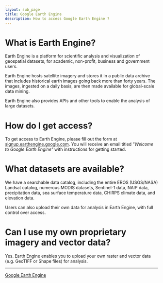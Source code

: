 ```yaml
---
layout: sub_page
title: Google Earth Engine
description: How to access Google Earth Engine ?
---
```


# What is Earth Engine?

Earth Engine is a platform for scientific analysis and visualization of geospatial datasets, for academic, non-profit, business and government users.

Earth Engine hosts satellite imagery and stores it in a public data archive that includes historical earth images going back more than forty years. The images, ingested on a daily basis, are then made available for global-scale data mining.

Earth Engine also provides APIs and other tools to enable the analysis of large datasets.

# How do I get access?

To get access to Earth Engine, please fill out the form at [signup.earthengine.google.com](signup.earthengine.google.com). You will receive an email titled *"Welcome to Google Earth Engine"* with instructions for getting started.

# What datasets are available?

We have a searchable data catalog, including the entire EROS (USGS/NASA) Landsat catalog, numerous MODIS datasets, Sentinel-1 data, NAIP data, precipitation data, sea surface temperature data, CHIRPS climate data, and elevation data.

Users can also upload their own data for analysis in Earth Engine, with full control over access.

# Can I use my own proprietary imagery and vector data?

Yes. Earth Engine enables you to upload your own raster and vector data (e.g. GeoTIFF or Shape files) for analysis.

---

[Google Earth Engine](https://earthengine.google.com/faq/)